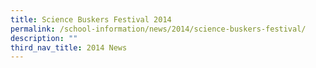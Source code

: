 ```yaml
---
title: Science Buskers Festival 2014
permalink: /school-information/news/2014/science-buskers-festival/
description: ""
third_nav_title: 2014 News
---
```

